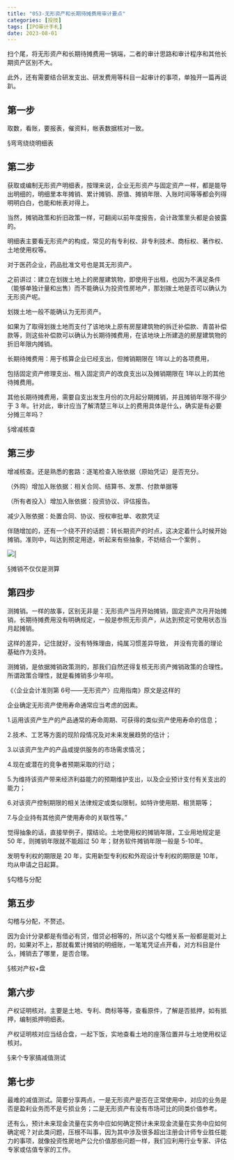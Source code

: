 ```yaml
---
title: "053-无形资产和长期待摊费用审计要点"
categories: [投技]
tags: [IPO审计手札]
date: 2023-08-01
---
```

扫个尾，将无形资产和长期待摊费用一锅端，二者的审计思路和审计程序和其他长期资产区别不大。

此外，还有需要结合研发支出、研发费用等科目一起审计的事项，单独开一篇再说趴。

## 第一步
取数，看账，要报表，催资料，帐表数据核对一致。

§弯弯绕绕明细表

## 第二步
获取或编制无形资产明细表，按理来说，企业无形资产与固定资产一样，都是能导出明细的，明细里本年摊销、累计摊销、原值、摊销年限、入账时间等等都会列得明明白白，也能和帐表对得上。

当然，摊销政策和折旧政策一样，可翻阅以前年度报告，会计政策里头都是会披露的。

明细表主要看无形资产的构成，常见的有专利权、非专利技术、商标权、著作权、土地使用权等。

对于医药企业，药品批准文号也是其无形资产。

之前讲过：建立在划拨土地上的房屋建筑物，即使用于出租，也因为不满足条件（能够单独计量和出售）而不能确认为投资性房地产，那划拨土地是否可以确认为无形资产呢。

划拨土地一般不能确认为无形资产。

如果为了取得划拨土地而支付了该地块上原有房屋建筑物的拆迁补偿款、青苗补偿款等，则这些补偿款可以确认为长期待摊费用，在该地块上所建造的房屋建筑物的折旧年限内摊销。

长期待摊费用：用于核算企业已经支出，但摊销期限在 1年以上的各项费用，

包括固定资产修理支出、租入固定资产的改良支出以及摊销期限在 1年以上的其他待摊费用。

其他长期待摊费用，需要自支出发生月份的次月起分期摊销，并且摊销年限不得少于 3 年。针对此，审计应当了解清楚三年以上的费用具体是什么，确实是有必要分摊三年吗？

§增减核查

## 第三步
增减核查。还是熟悉的套路：逐笔检查入账依据（原始凭证）是否充分。

（外购）增加入账依据：相关合同、结算书、发票、付款单据等

（所有者投入）增加入账依据：投资协议、评估报告。

减少入账依据：处置合同、协议、授权审批单、收款凭证

伴随增加的，还有一个绕不开的话题：转长期资产的时点，这决定着什么时候开始摊销。准则中，叫达到预定用途，听起来有些抽象，不妨结合一个案例 。

![](https://img.richfan.site/ibank/IPO审计札记/053-无形资产和长期待摊费用审计要点_1.webp)|

§摊销不仅仅是测算

## 第四步
测摊销。一样的故事，区别无非是：无形资产当月开始摊销，固定资产次月开始摊销，长期待摊费用没有明确规定，一般是参照无形资产，从达到预定可使用状态当月起摊销。

这样的差异，记住就好，没有特殊理由，纯属习惯差异导致， 并没有完善的理论基础作为支持。

测摊销，是依据摊销政策测的，那我们自然还得复核无形资产摊销政策的合理性。所谓政策合理性，就是看摊销多少年呗。

《〈企业会计准则第 6号——无形资产〉应用指南》原文是这样的

企业确定无形资产使用寿命通常应当考虑的因素。

1.运用该资产生产的产品通常的寿命周期、可获得的类似资产使用寿命的信息；

2.技术、工艺等方面的现阶段情况及对未来发展趋势的估计；

3.以该资产生产的产品或提供服务的市场需求情况；

4.现在或潜在的竞争者预期采取的行动；

5.为维持该资产带来经济利益能力的预期维护支出，以及企业预计支付有关支出的能力；

6.对该资产控制期限的相关法律规定或类似限制，如特许使用期、租赁期等；

7.与企业持有其他资产使用寿命的关联性等。”

觉得抽象的话，直接举例子，摆结论。土地使用权的摊销年限，工业用地规定是 50 年，则摊销年限就不能超过 50 年；财务软件摊销年限一般是 5-10年。

发明专利权的期限是 20 年，实用新型专利权和外观设计专利权的期限是 10年，均从申请之日起算。

§勾稽与分配

## 第五步
勾稽与分配，不赘述。

因为会计分录都是有借必有贷，借贷必相等的，所以这个勾稽关系一般都是能对上的，如果对不上，那就看累计摊销的明细账，一笔笔凭证点开看，对方科目是什么，摊销去了哪里，是否合理。

§核对产权+盘

## 第六步
产权证明核对。主要是土地、专利、商标等等，查看原件，了解是否抵押，如有抵押，编制抵押明细表。

产权证明核对应当结合盘，一起下饭，实地查看土地的座落位置并与土地使用权证核对。

§来个专家搞减值测试

## 第七步
最难的减值测试。简要分享两点，一是无形资产是否在正常使用中，对应的业务是否是盈利业务而不是亏损业务；二是无形资产有没有市场可比的同类价值参考。

还有么，预计未来现金流量在实务中应如何确定预计未来现金流量在实务中应如何确定呢？对此类问题，压根不叫事，因为其中涉及很多超出注册会计师专业胜任能力的事项，就像投资性房地产公允价值那些问题一样，我们应利用行业专家、评估专家或估值专家的工作。